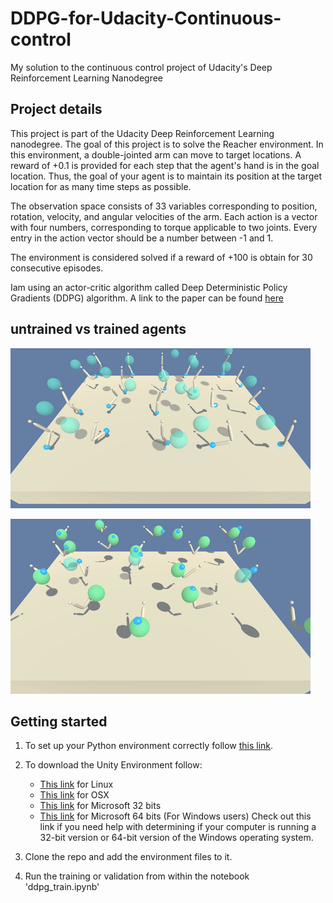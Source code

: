 # DDPG-for-Udacity-Continuous-control

My solution to the continuous control project of Udacity's Deep Reinforcement Learning Nanodegree

## Project details
This project is part of the Udacity Deep Reinforcement Learning nanodegree.
The goal of this project is to solve the Reacher environment. In this environment, a double-jointed arm can move to target locations. A reward of +0.1 is provided for each step that the agent's hand is in the goal location. Thus, the goal of your agent is to maintain its position at the target location for as many time steps as possible.

The observation space consists of 33 variables corresponding to position, rotation, velocity, and angular velocities of the arm. Each action is a vector with four numbers, corresponding to torque applicable to two joints. Every entry in the action vector should be a number between -1 and 1.

The environment is considered solved if a reward of +100 is obtain for 30 consecutive episodes.

Iam using an actor-critic algorithm called Deep Deterministic Policy Gradients (DDPG) algorithm. A link to the paper can be found [here](https://arxiv.org/pdf/1509.02971.pdf)

## untrained vs trained agents

![](data/reacher_random.gif)

![](data/reacher_trained.gif)

## Getting started
1. To set up your Python environment correctly follow [this link](https://github.com/udacity/deep-reinforcement-learning#dependencies).

2. To download the Unity Environment follow:
	- [This link](https://s3-us-west-1.amazonaws.com/udacity-drlnd/P2/Reacher/Reacher_Linux.zip) for Linux
	- [This link](https://s3-us-west-1.amazonaws.com/udacity-drlnd/P2/Reacher/Reacher.app.zip) for OSX
	- [This link](https://s3-us-west-1.amazonaws.com/udacity-drlnd/P2/Reacher/Reacher_Windows_x86.zip) for Microsoft 32 bits
	- [This link](https://s3-us-west-1.amazonaws.com/udacity-drlnd/P2/Reacher/Reacher_Windows_x86_64.zip) for Microsoft 64 bits
(For Windows users) Check out this link if you need help with determining if your computer is running a 32-bit version or 64-bit version of the Windows operating system.

3. Clone the repo and add the environment files to it.

4. Run the training or validation from within the notebook 'ddpg_train.ipynb'
